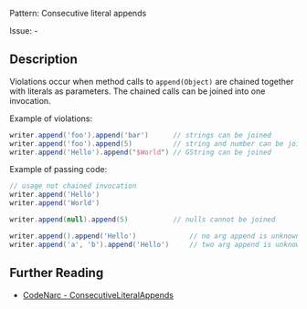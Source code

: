 Pattern: Consecutive literal appends

Issue: -

## Description

Violations occur when method calls to `append(Object)` are chained together with literals as parameters. The chained calls can be joined into one invocation.

Example of violations:

``` groovy
writer.append('foo').append('bar')      // strings can be joined
writer.append('foo').append(5)          // string and number can be joined
writer.append('Hello').append("$World") // GString can be joined
```

Example of passing code:

``` groovy
// usage not chained invocation
writer.append('Hello')
writer.append('World')

writer.append(null).append(5)           // nulls cannot be joined

writer.append().append('Hello')             // no arg append is unknown
writer.append('a', 'b').append('Hello')     // two arg append is unknown
```

## Further Reading

* [CodeNarc - ConsecutiveLiteralAppends](https://codenarc.github.io/CodeNarc/codenarc-rules-unnecessary.html#consecutiveliteralappends-rule)